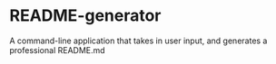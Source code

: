 # README-generator
A command-line application that takes in user input, and generates a  professional README.md 
